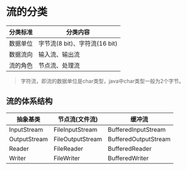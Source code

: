 # 流的分类

| 分类标准 | 分类内容                      |
| -------- | ----------------------------- |
| 数据单位 | 字节流(8 bit)、字符流(16 bit) |
| 数据流向 | 输入流、输出流                |
| 流的角色 | 节点流、处理流                |

> 字符流，即流的数据单位是char类型，java中char类型一般为2个字节。

## 流的体系结构

| 抽象基类     | 节点流(文件流)   | 缓冲流               |
| ------------ | ---------------- | -------------------- |
| InputStream  | FileInputStream  | BufferedInputStream  |
| OutputStream | FileOutputStream | BufferedOutputStream |
| Reader       | FileReader       | BufferedReader       |
| Writer       | FileWriter       | BufferedWriter       |

